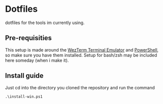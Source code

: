 
# Dotfiles
dotfiles for the tools im currently using.

## Pre-requisities
This setup is made around the [WezTerm Terminal Emulator](https://wezterm.org) and [PowerShell](https://learn.microsoft.com/pl-pl/powershell/scripting/install/installing-powershell-on-windows?view=powershell-7.5), so make sure you have them installed.
Setup for bash/zsh may be included here someday (when i make it).

## Install guide

Just cd into the directory you cloned the repository and run the command

`
.\install-win.ps1
`
